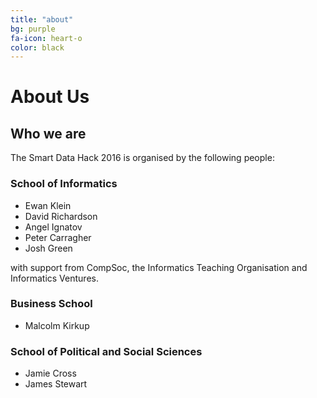 ```yaml
---
title: "about"
bg: purple
fa-icon: heart-o
color: black  
---
```


# About Us

## Who we are

The Smart Data Hack 2016 is organised by the following people:

### School of Informatics
* Ewan Klein [<i class="fa fa-github"></i>](http://ewan-klein.github.io) [<i class="fa fa-twitter"></i>](https://twitter.com/ewanhklein) 
* David Richardson
* Angel Ignatov [<i class="fa fa-twitter"></i>](https://twitter.com/angelignatov) 
* Peter Carragher
* Josh Green [<i class="fa fa-github"></i>](https://github.com/Milk1337)


with support from CompSoc, the Informatics Teaching Organisation and
Informatics Ventures.

### Business School

* Malcolm Kirkup



### School of Political and Social Sciences

* Jamie Cross
* James Stewart



